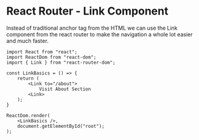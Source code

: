 # React Router - Link Component

Instead of traditional anchor tag from the HTML we can use the Link component from the react router to make the navigation a whole lot easier and much faster.

```
import React from "react";
import ReactDom from "react-dom";
import { Link } from "react-router-dom";

const LinkBasics = () => {
    return (
        <Link to="/about">
            Visit About Section
        <Link>
    );
}

ReactDom.render(
    <LinkBasics />,
    document.getElementById("root");
);
```

